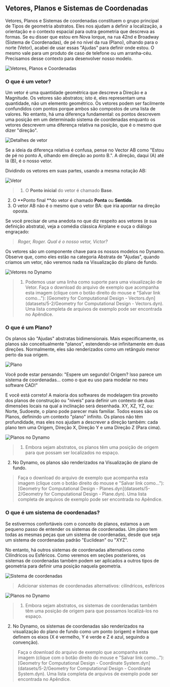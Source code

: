 

## Vetores, Planos e Sistemas de Coordenadas

Vetores, Planos e Sistemas de coordenadas constituem o grupo principal de Tipos de geometria abstratos. Eles nos ajudam a definir a localização, a orientação e o contexto espacial para outra geometria que descreva as formas. Se eu disser que estou em Nova Iorque, na rua 42nd e Broadway (Sistema de Coordenadas), de pé no nível da rua (Plano), olhando para o norte (Vetor), acabei de usar essas "Ajudas" para definir onde estou. O mesmo vale para um produto de caso de telefone ou um arranha-céu. Precisamos desse contexto para desenvolver nosso modelo.

![Vetores, Planos e Coordenadas](images/5-2/VectorsPlanesCoodinates.jpg)

### O que é um vetor?

Um vetor é uma quantidade geométrica que descreve a Direção e a Magnitude. Os vetores são abstratos; isto é, eles representam uma quantidade, não um elemento geométrico. Os vetores podem ser facilmente confundidos com pontos porque ambos são compostos de uma lista de valores. No entanto, há uma diferença fundamental: os pontos descrevem uma posição em um determinado sistema de coordenadas enquanto os vetores descrevem uma diferença relativa na posição, que é o mesmo que dizer "direção".

![Detalhes de vetor](images/5-2/Vector-Detailed.jpg)

Se a ideia da diferença relativa é confusa, pense no Vector AB como "Estou de pé no ponto A, olhando em direção ao ponto B.". A direção, daqui (A) até lá (B), é o nosso vetor.

Dividindo os vetores em suas partes, usando a mesma notação AB:

![Vetor](images/5-2/Vector.jpg)

> 1. O **Ponto inicial** do vetor é chamado **Base**.
2. O **Ponto final **do vetor é chamado **Ponta** ou **Sentido**.
3. O vetor AB não é o mesmo que o vetor BA: que iria apontar na direção oposta.

Se você precisar de uma anedota no que diz respeito aos vetores (e sua definição abstrata), veja a comédia clássica Airplane e ouça o diálogo engraçado:

> *Roger, Roger. Qual é o nosso vetor, Victor?*

Os vetores são um componente chave para os nossos modelos no Dynamo. Observe que, como eles estão na categoria Abstrata de "Ajudas", quando criamos um vetor, não veremos nada na Visualização do plano de fundo.

![Vetores no Dynamo](images/5-2/Dynamo-Vector.jpg)

> 1. Podemos usar uma linha como suporte para uma visualização de Vetor.
> Faça o download do arquivo de exemplo que acompanha esta imagem (clique com o botão direito do mouse e "Salvar link como..."): [Geometry for Computational Design - Vectors.dyn](datasets/5-2/Geometry for Computational Design - Vectors.dyn). Uma lista completa de arquivos de exemplo pode ser encontrada no Apêndice.

### O que é um Plano?

Os planos são "Ajudas" abstratas bidimensionais. Mais especificamente, os planos são conceitualmente "planos", estendendo-se infinitamente em duas direções. Normalmente, eles são renderizados como um retângulo menor perto da sua origem.

![Plano](images/5-2/Plane.jpg)

Você pode estar pensando: "Espere um segundo! Origem? Isso parece um sistema de coordenadas... como o que eu uso para modelar no meu software CAD!"

E você está correto! A maioria dos softwares de modelagem tira proveito dos planos de construção ou "níveis" para definir um contexto de duas dimensões locais na qual a inclinação será desenhada. XY, XZ, YZ, ou: Norte, Sudoeste, o plano pode parecer mais familiar. Todos esses são os Planos, definindo um contexto "plano" infinito. Os planos não têm profundidade, mas eles nos ajudam a descrever a direção também: cada plano tem uma Origem, Direção X, Direção Y e uma Direção Z (Para cima).

![Planos no Dynamo](images/5-2/Dynamo-Plane.jpg)

> 1. Embora sejam abstratos, os planos têm uma posição de origem para que possam ser localizados no espaço.
2. No Dynamo, os planos são renderizados na Visualização de plano de fundo.
> Faça o download do arquivo de exemplo que acompanha esta imagem (clique com o botão direito do mouse e "Salvar link como..."): [Geometry for Computational Design - Planes.dyn](datasets/5-2/Geometry for Computational Design - Plane.dyn). Uma lista completa de arquivos de exemplo pode ser encontrada no Apêndice.

### O que é um sistema de coordenadas?

Se estivermos confortáveis com o conceito de planos, estamos a um pequeno passo de entender os sistemas de coordenadas. Um plano tem todas as mesmas peças que um sistema de coordenadas, desde que seja um sistema de coordenadas padrão "Euclidean" ou "XYZ".

No entanto, há outros sistemas de coordenadas alternativos como Cilíndricos ou Esféricos. Como veremos em seções posteriores, os sistemas de coordenadas também podem ser aplicados a outros tipos de geometria para definir uma posição naquela geometria.

![Sistema de coordenadas](images/5-2/CoordinateSystem.jpg)

> Adicionar sistemas de coordenadas alternativos: cilíndricos, esféricos

![Planos no Dynamo](images/5-2/Dynamo-CoordinateSystem.jpg)

> 1. Embora sejam abstratos, os sistemas de coordenadas também têm uma posição de origem para que possamos localizá-los no espaço.
2. No Dynamo, os sistemas de coordenadas são renderizados na visualização do plano de fundo como um ponto (origem) e linhas que definem os eixos (X é vermelho, Y é verde e Z é azul, seguindo a convenção).
> Faça o download do arquivo de exemplo que acompanha esta imagem (clique com o botão direito do mouse e "Salvar link como..."): [Geometry for Computational Design - Coordinate System.dyn](datasets/5-2/Geometry for Computational Design - Coordinate System.dyn). Uma lista completa de arquivos de exemplo pode ser encontrada no Apêndice.

